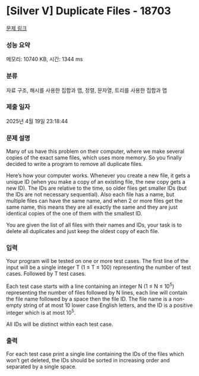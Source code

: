 # [Silver V] Duplicate Files - 18703 

[문제 링크](https://www.acmicpc.net/problem/18703) 

### 성능 요약

메모리: 10740 KB, 시간: 1344 ms

### 분류

자료 구조, 해시를 사용한 집합과 맵, 정렬, 문자열, 트리를 사용한 집합과 맵

### 제출 일자

2025년 4월 19일 23:18:44

### 문제 설명

<p>Many of us have this problem on their computer, where we make several copies of the exact same files, which uses more memory. So you finally decided to write a program to remove all duplicate files.</p>

<p>Here’s how your computer works. Whenever you create a new file, it gets a unique ID (when you make a copy of an existing file, the new copy gets a new ID). The IDs are relative to the time, so older files get smaller IDs (but the IDs are not necessary sequential). Also each file has a name, but multiple files can have the same name, and when 2 or more files get the same name, this means they are all exactly the same and they are just identical copies of the one of them with the smallest ID.</p>

<p>You are given the list of all files with their names and IDs, your task is to delete all duplicates and just keep the oldest copy of each file.</p>

### 입력 

 <p>Your program will be tested on one or more test cases. The first line of the input will be a single integer T (1 ≤ T ≤ 100) representing the number of test cases. Followed by T test cases.</p>

<p>Each test case starts with a line containing an integer N (1 ≤ N ≤ 10<sup>5</sup>) representing the number of files followed by N lines, each line will contain the file name followed by a space then the file ID. The file name is a non-empty string of at most 10 lower case English letters, and the ID is a positive integer which is at most 10<sup>5</sup>.</p>

<p>All IDs will be distinct within each test case.</p>

### 출력 

 <p>For each test case print a single line containing the IDs of the files which won’t get deleted, the IDs should be sorted in increasing order and separated by a single space.</p>

